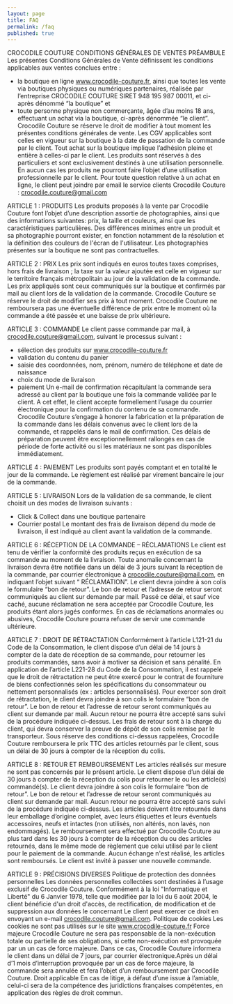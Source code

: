 ```yaml
---
layout: page
title: FAQ
permalink: /faq
published: true
---
```

CROCODILE COUTURE
CONDITIONS GÉNÉRALES DE VENTES
PRÉAMBULE
Les présentes Conditions Générales de Vente définissent les conditions applicables aux ventes conclues entre :
- la boutique en ligne www.crocodile-couture.fr, ainsi que toutes les vente via boutiques physiques ou numériques partenaires, réalisée par l’entreprise CROCODILE COUTURE SIRET 948 195 987 00011, et ci-après dénommé “la boutique”
et
- toute personne physique non commerçante, âgée d’au moins 18 ans, effectuant un achat via la boutique, ci-après dénommée “le client”. 
Crocodile Couture se réserve le droit de modifier à tout moment les présentes conditions générales de vente. Les CGV applicables sont celles en vigueur sur la boutique à la date de passation de la commande par le client. Tout achat sur la boutique implique l’adhésion pleine et entière à celles-ci par le client.
Les produits sont réservés à des particuliers et sont exclusivement destinés à une utilisation personnelle. En aucun cas les produits ne pourront faire l’objet d’une utilisation professionnelle par le client.
Pour toute question relative à un achat en ligne, le client peut joindre par email le service clients Crocodile Couture : crocodile.couture@gmail.com


ARTICLE 1 : PRODUITS
Les produits proposés à la vente par Crocodile Couture font l’objet d’une description assortie de photographies, ainsi que des informations suivantes: prix, la taille et couleurs, ainsi que les caractéristiques particulières. Des différences minimes entre un produit et sa photographie pourront exister, en fonction notamment de la résolution et la définition des couleurs de l'écran de l'utilisateur.
Les photographies présentes sur la boutique ne sont pas contractuelles.

ARTICLE 2 : PRIX
Les prix sont indiqués en euros toutes taxes comprises, hors frais de livraison ; la taxe sur la valeur ajoutée est celle en vigueur sur le territoire français métropolitain au jour de la validation de la commande.
Les prix appliqués sont ceux communiqués sur la boutique et confirmés par mail au client lors de la validation de la commande.
Crocodile Couture se réserve le droit de modifier ses prix à tout moment. 
Crocodile Couture ne remboursera pas une éventuelle différence de prix entre le moment où la commande a été passée et une baisse de prix ultérieure.


ARTICLE 3 : COMMANDE
Le client passe commande par mail, à crocodile.couture@gmail.com, suivant le processus suivant : 
- sélection des produits sur www.crocodile-couture.fr
- validation du contenu du panier
- saisie des coordonnées, nom, prénom, numéro de téléphone et date de naissance
- choix du mode de livraison
- paiement
Un e-mail de confirmation récapitulant la commande sera adressé au client par la boutique une fois la commande validée par le client. A cet effet, le client accepte formellement l’usage du courrier électronique pour la confirmation du contenu de sa commande.
Crocodile Couture s’engage à honorer la fabrication et la préparation de la commande dans les délais convenus avec le client lors de la commande, et rappelés dans le mail de confirmation. Ces délais de préparation peuvent être exceptionnellement rallongés en cas de période de forte activité ou si les matériaux ne sont pas disponibles immédiatement. 

ARTICLE 4 : PAIEMENT
Les produits sont payés comptant et en totalité le jour de la commande. Le règlement est réalisé par virement bancaire le jour de la commande. 

ARTICLE 5 : LIVRAISON
Lors de la validation de sa commande, le client choisit un des modes de livraison suivants :
- Click & Collect dans une boutique partenaire
- Courrier postal
Le montant des frais de livraison dépend du mode de livraison, il est indiqué au client avant la validation de la commande.


ARTICLE 6 : RÉCEPTION DE LA COMMANDE – RÉCLAMATIONS
Le client est tenu de vérifier la conformité des produits reçus en exécution de sa commande au moment de la livraison. Toute anomalie concernant la livraison devra être notifiée dans un délai de 3 jours suivant la réception de la commande, par courrier électronique à crocodile.couture@gmail.com, en indiquant l’objet suivant “ RÉCLAMATION”. Le client devra joindre à son colis le formulaire “bon de retour”. Le bon de retour et l’adresse de retour seront communiqués au client sur demande par mail.
Passé ce délai, et sauf vice caché, aucune réclamation ne sera acceptée par Crocodile Couture, les produits étant alors jugés conformes.
En cas de réclamations anormales ou abusives, Crocodile Couture pourra refuser de servir une commande ultérieure.


ARTICLE 7 : DROIT DE RÉTRACTATION
Conformément à l’article L121-21 du Code de la Consommation, le client dispose d’un délai de 14 jours à compter de la date de réception de sa commande, pour retourner les produits commandés, sans avoir à motiver sa décision et sans pénalité.
En application de l’article L221-28 du Code de la Consommation, il est rappelé que le droit de rétractation ne peut être exercé pour le contrat de fourniture de biens confectionnés selon les spécifications du consommateur ou nettement personnalisés (ex : articles personnalisés).
Pour exercer son droit de rétractation, le client devra joindre à son colis le formulaire “bon de retour”. Le bon de retour et l’adresse de retour seront communiqués au client sur demande par mail. Aucun retour ne pourra être accepté sans suivi de la procédure indiquée ci-dessus. 
Les frais de retour sont à la charge du client, qui devra conserver la preuve de dépôt de son colis remise par le transporteur.
Sous réserve des conditions ci-dessus rappelées, Crocodile Couture remboursera le prix TTC des articles retournés par le client, sous un délai de 30 jours à compter de la réception du colis.


ARTICLE 8 : RETOUR ET REMBOURSEMENT
Les articles réalisés sur mesure ne sont pas concernés par le présent article. 
Le client dispose d’un délai de 30 jours à compter de la réception du colis pour retourner le ou les article(s) commandé(s). 
Le client devra joindre à son colis le formulaire “bon de retour”. Le bon de retour et l’adresse de retour seront communiqués au client sur demande par mail. Aucun retour ne pourra être accepté sans suivi de la procédure indiquée ci-dessus. 
Les articles doivent être retournés dans leur emballage d’origine complet, avec leurs étiquettes et leurs éventuels accessoires, neufs et intactes (non utilisés, non altérés, non lavés, non endommagés). 
Le remboursement sera effectué par Crocodile Couture au plus tard dans les 30 jours à compter de la réception du ou des articles retournés, dans le même mode de règlement que celui utilisé par le client pour le paiement de la commande.
Aucun échange n'est réalisé, les articles sont remboursés. Le client est invité à passer une nouvelle commande.


ARTICLE 9 : PRÉCISIONS DIVERSES
Politique de protection des données personnelles
Les données personnelles collectées sont destinées à l’usage exclusif de Crocodile Couture. 
Conformément à la loi "Informatique et Liberté" du 6 Janvier 1978, telle que modifiée par la loi du 6 août 2004, le client bénéficie d'un droit d'accès, de rectification, de modification et de suppression aux données le concernant
Le client peut exercer ce droit en envoyant un e-mail crocodile.couture@gmail.com.
Politique de cookies
Les cookies ne sont pas utilisés sur le site www.crocodile-couture.fr
Force majeure 
Crocodile Couture ne sera pas responsable de la non-exécution totale ou partielle de ses obligations, si cette non-exécution est provoquée par un un cas de force majeure. Dans ce cas, Crocodile Couture informera le client dans un délai de 7 jours, par courrier électronique.Après un délai d’1 mois d’interruption provoquée par un cas de force majeure, la commande sera annulée et fera l’objet d’un remboursement par Crocodile Couture.
Droit applicable
En cas de litige, à défaut d’une issue à l’amiable, celui-ci sera de la compétence des juridictions françaises compétentes, en application des règles de droit commun.

